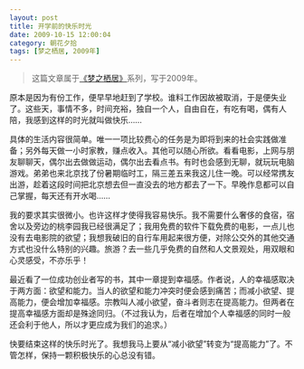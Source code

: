 ```yaml
---
layout: post
title: 开学前的快乐时光
date: 2009-10-15 12:00:04
category: 朝花夕拾
tags: [梦之栖居, 2009年]
---
```


> 这篇文章属于[《梦之栖居》](/posts/where-the-dreams-reside/)系列，写于2009年。
	
<!--more-->

原本是因为有份工作，便早早地赶到了学校。谁料工作因故被取消，于是便失业了。这些天，事情不多，时间充裕，独自一个人，自由自在，有吃有喝，偶有人陪，我感到这样的时光就叫做快乐……

具体的生活内容很简单。唯一一项比较费心的任务是为即将到来的社会实践做准备；另外每天做一小时家教，赚点收入。其他可以随心所欲。看看电影，上网与朋友聊聊天，偶尔出去做做运动，偶尔出去看点书。有时也会感到无聊，就玩玩电脑游戏。弟弟也来北京找了份暑期临时工，隔三差五来我这儿住一晚。可以经常携友出游，趁着这段时间把北京想去但一直没去的地方都去了一下。早晚作息都可以自己掌握，每天还有开水喝……

我的要求其实很微小。也许这样才使得我容易快乐。我不需要什么奢侈的食宿，宿舍以及旁边的桃李园我已经很满足了；我用免费的软件下载免费的电影，一点儿也没有去电影院的欲望；我想我破旧的自行车用起来很方便，对除公交外的其他交通方式也没什么特别的兴趣。旅游？去一些几乎免费的自然和人文景观处，用双眼和心灵感受，不亦乐乎！

最近看了一位成功创业者写的书，其中一章提到幸福感。作者说，人的幸福感取决于两方面：欲望和能力。当人的欲望和能力冲突时便会感到痛苦；而减小欲望、提高能力，便会增加幸福感。宗教叫人减小欲望，奋斗者则志在提高能力。但两者在提高幸福感方面却是殊途同归。（不过我认为，后者在增加个人幸福感的同时一般还会利于他人，所以才更应成为我们的追求。）

快要结束这样的快乐时光了。我想我马上要从“减小欲望”转变为“提高能力”了。不管怎样，保持一颗积极快乐的心总没有错。